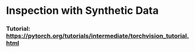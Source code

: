 # Inspection with Synthetic Data

### Tutorial: https://pytorch.org/tutorials/intermediate/torchvision_tutorial.html
